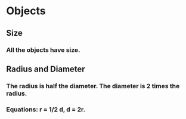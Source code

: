 # Objects
## Size
### All the objects have size.
## Radius and Diameter
### The radius is half the diameter. The diameter is 2 times the radius.
### Equations: r = 1/2 d, d = 2r.
